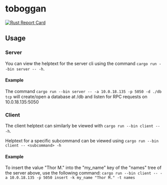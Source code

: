 # toboggan

[![Rust Report Card](https://rust-reportcard.xuri.me/badge/github.com/mcaveniathor/toboggan)](https://rust-reportcard.xuri.me/report/github.com/mcaveniathor/toboggan)

## Usage
### Server
  You can view the helptext for the server cli using the command `cargo run --bin server -- -h`. 
#### Example
  The command `cargo run --bin server -- -a 10.0.18.135 -p 5050 -d ./db tcp`
  will create/open a database at <current directory>/db and  listen for RPC requests on 10.0.18.135:5050
  
### Client
The client helptext can similarly be viewed with `cargo run --bin client -- -h`.
  
  Helptext for a specific subcommand can  be viewed using `cargo run --bin client -- <subcommand> -h`
#### Example
  To insert the value "Thor M." into the "my_name" key of the "names" tree of the server above, use the following command:
  `cargo run --bin client -- -a 10.0.18.135 -p 5050 insert -k my_name "Thor M." -t names`
